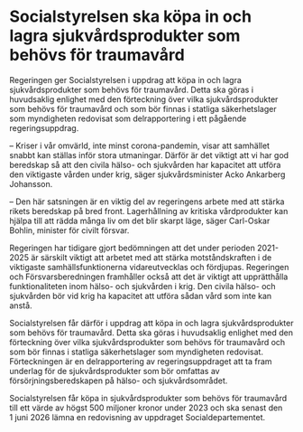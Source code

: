 # Socialstyrelsen ska köpa in och lagra sjukvårdsprodukter som behövs för traumavård

Regeringen ger Socialstyrelsen i uppdrag att köpa in och lagra sjukvårdsprodukter som behövs för traumavård. Detta ska göras i huvudsaklig enlighet med den förteckning över vilka sjukvårdsprodukter som behövs för traumavård och som bör finnas i statliga säkerhetslager som myndigheten redovisat som delrapportering i ett pågående regeringsuppdrag.

– Kriser i vår omvärld, inte minst corona-pandemin, visar att samhället snabbt kan ställas inför stora utmaningar. Därför är det viktigt att vi har god beredskap så att den civila hälso- och sjukvården har kapacitet att utföra den viktigaste vården under krig, säger sjukvårdsminister Acko Ankarberg Johansson.

– Den här satsningen är en viktig del av regeringens arbete med att stärka rikets beredskap på bred front. Lagerhållning av kritiska vårdprodukter kan hjälpa till att rädda många liv om det blir skarpt läge, säger Carl-Oskar Bohlin, minister för civilt försvar.

Regeringen har tidigare gjort bedömningen att det under perioden 2021-2025 är särskilt viktigt att arbetet med att stärka motståndskraften i de viktigaste samhällsfunktionerna vidareutvecklas och fördjupas. Regeringen och Försvarsberedningen framhåller också att det är viktigt att upprätthålla funktionaliteten inom hälso- och sjukvården i krig. Den civila hälso- och sjukvården bör vid krig ha kapacitet att utföra sådan vård som inte kan anstå.

Socialstyrelsen får därför i uppdrag att köpa in och lagra sjukvårdsprodukter som behövs för traumavård. Detta ska göras i huvudsaklig enlighet med den förteckning över vilka sjukvårdsprodukter som behövs för traumavård och som bör finnas i statliga säkerhetslager som myndigheten redovisat. Förteckningen är en delrapportering av regeringsuppdraget att ta fram underlag för de sjukvårdsprodukter som bör omfattas av försörjningsberedskapen på hälso- och sjukvårdsområdet.

Socialstyrelsen får köpa in sjukvårdsprodukter som behövs för traumavård till ett värde av högst 500 miljoner kronor under 2023 och ska senast den 1 juni 2026 lämna en redovisning av uppdraget Socialdepartementet.
